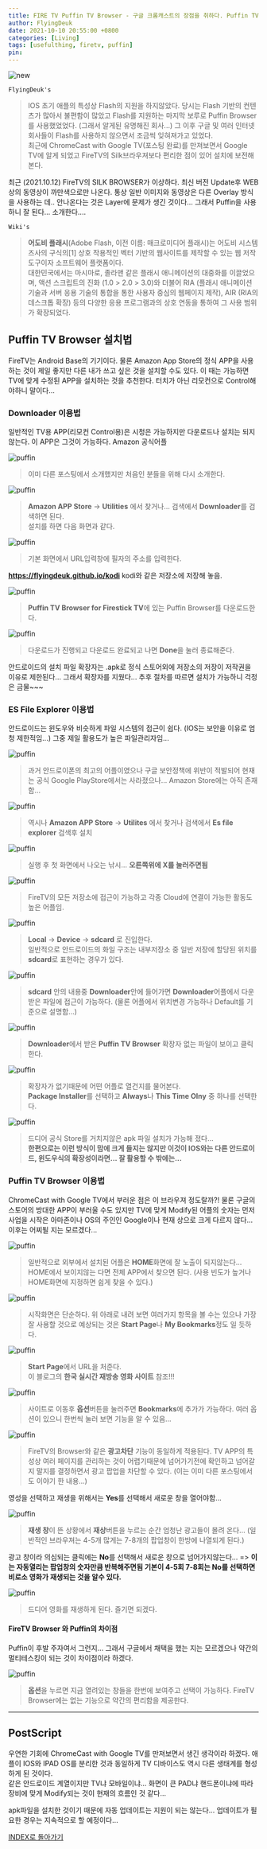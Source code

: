 ```yaml
---
title: FIRE TV Puffin TV Browser - 구글 크롬캐스트의 장점을 취하다. Puffin TV Browser 설치법
author: FlyingDeuk
date: 2021-10-10 20:55:00 +0800
categories: [Living]
tags: [usefulthing, firetv, puffin]
pin:
---
```


![new](/img/living/fire/puffin.jpg)

`FlyingDeuk's`
> IOS 초기 애플의 특성상 Flash의 지원을 하지않았다. 당시는 Flash 기반의 컨텐츠가 많아서 불편함이 많았고 Flash를 지원하는 마지막 보루로 Puffin Browser를 사용했었었다. (그래서 알게된 유명해진 회사...) 그 이후 구글 및 여러 인터넷 회사들이 Flash를 사용하지 않으면서 조금씩 잊혀져가고 있었다.<br>
최근에 ChromeCast with Google TV(포스팅 완료)를 만져보면서 Google TV에 알게 되었고 FireTV의 Silk브라우져보다 편리한 점이 있어 설치에 보전해 본다.

최근 (2021.10.12) FireTV의 SILK BROWSER가 이상하다. 최신 버전 Update후 WEB상의 동영상이 까만색으로만 나온다. 통상 일반 이미지와 동영상은 다른 Overlay 방식을 사용하는 데.. 안나온다는 것은 Layer에 문제가 생긴 것이다... 그래서 Puffin을 사용하니 잘 된다... 소개한다....

`Wiki's`
>**어도비 플래시**(Adobe Flash, 이전 이름: 매크로미디어 플래시)는 어도비 시스템즈사의 구식의[1] 상호 작용적인 벡터 기반의 웹사이트를 제작할 수 있는 웹 저작 도구이자 소프트웨어 플랫폼이다. <br>
대한민국에서는 마시마로, 졸라맨 같은 플래시 애니메이션의 대중화를 이끌었으며, 액션 스크립트의 진화 (1.0 > 2.0 > 3.0)와 더불어 RIA (플래시 애니메이션 기술과 서버 응용 기술의 통합을 통한 사용자 중심의 웹페이지 제작), AIR (RIA의 데스크톱 확장) 등의 다양한 응용 프로그램과의 상호 연동을 통하여 그 사용 범위가 확장되었다.

## Puffin TV Browser 설치법
FireTV는 Android Base의 기기이다. 물론 Amazon App Store의 정식 APP을 사용하는 것이 제일 좋지만 다른 내가 쓰고 싶은 것을 설치할 수도 있다. 이 때는 가능하면 TV에 맞게 수정된 APP을 설치하는 것을 추천한다. 터치가 아닌 리모컨으로 Control해야하니 말이다...

### Downloader 이용법
일반적인 TV용 APP(리모컨 Control용)은 시청은 가능하지만 다운로드나 설치는 되지 않는다. 이 APP은 그것이 가능하다. Amazon 공식어플

![puffin](/img/living/fire/puffin1.jpg)
> 이미 다른 포스팅에서 소개했지만 처음인 분들을 위해 다시 소개한다.

![puffin](/img/living/fire/puffin2.jpg)
> **Amazon APP Store** -> **Utilities** 에서 찾거나... 검색에서 **Downloader**를 검색하면 된다. <br>
설치를 하면 다음 화면과 같다.

![puffin](/img/living/fire/puffin3.jpg)
> 기본 화면에서 URL입력창에 필자의 주소를 입력한다. <br>

**https://flyingdeuk.github.io/kodi** kodi와 같은 저장소에 저장해 놓음.

![puffin](/img/living/fire/puffin4.jpg)
> **Puffin TV Browser for Firestick TV**에 있는 Puffin Browser를 다운로드한다.

![puffin](/img/living/fire/puffin5.jpg)
> 다운로드가 진행되고 다운로드 완료되고 나면 **Done**을 눌러 종료해준다.

안드로이드의 설치 파일 확장자는 .apk로 정식 스토어외에 저장소의 저장이 저작권을 이유로 제한된다... 그래서 확장자를 지웠다... 추후 절차를 따르면 설치가 가능하니 걱정은 금물~~~

### ES File Explorer 이용법
안드로이드는 윈도우와 비슷하게 파일 시스템의 접근이 쉽다. (IOS는 보안을 이유로 엄청 제한적임...) 그중 제일 활용도가 높은 파일관리자임...

![puffin](/img/living/fire/puffin6.jpg)
> 과거 안드로이폰의 최고의 어플이였으나 구글 보안정책에 위반이 적발되어 현재는 공식 Google PlayStore에서는 사라졌으나... Amazon Store에는 아직 존재함...

![puffin](/img/living/fire/puffin7.jpg)
> 역시나 **Amazon APP Store** -> **Utilites** 에서 찾거나 검색에서 **Es file explorer** 검색후 설치

![puffin](/img/living/fire/puffin8.jpg)
> 실행 후 첫 화면에서 나오는 낚시... **오른쪽위에 X를 눌러주면됨**

![puffin](/img/living/fire/puffin9.jpg)
> FireTV의 모든 저장소에 접근이 가능하고 각종 Cloud에 연결이 가능한 활동도 높은 어플임.

![puffin](/img/living/fire/puffin10.jpg)
> **Local** -> **Device** -> **sdcard** 로 진입한다. <br>
일반적으로 안드로이드의 화일 구조는 내부저장소 중 일반 저장에 할당된 위치를 **sdcard**로 표현하는 경우가 있다.

![puffin](/img/living/fire/puffin11.jpg)
> **sdcard** 안의 내용중 **Downloader**안에 들어가면 **Downloader**어플에서 다운받은 파일에 접근이 가능하다. (물론 어플에서 위치변경 가능하나 Default를 기준으로 설명함...)

![puffin](/img/living/fire/puffin12.jpg)
> **Downloader**에서 받은 **Puffin TV Browser** 확장자 없는 파일이 보이고 클릭한다.

![puffin](/img/living/fire/puffin13.jpg)
> 확장자가 없기때문에 어떤 어플로 열건지를 물어본다. <br>
**Package Installer**를 선택하고 **Always**나 **This Time Olny** 중 하나를 선택한다.

![puffin](/img/living/fire/puffin14.jpg)
> 드디어 공식 Store를 거치지않은 apk 파일 설치가 가능해 졌다...<br>
**한편으로는 이런 방식이 맘에 크게 들지는 않지만 이것이 IOS와는 다른 안드로이드, 윈도우식의 확장성이라면... 잘 활용할 수 밖에는...**

### Puffin TV Browser 이용법
ChromeCast with Google TV에서 부러운 점은 이 브라우져 정도랄까?! 물론 구글의 스토어의 방대한 APP이 부러울 수도 있지만 TV에 맞게 Modify된 어플의 숫자는 먼저 사업을 시작은 아마존이나 OS의 주인인 Google이나 현재 상으로 크게 다르지 않다... 이후는 어찌될 지는 모르겠다...

![puffin](/img/living/fire/puffin15.jpg)
> 일반적으로 외부에서 설치된 어플은 **HOME**화면에 잘 노출이 되지않는다... HOME에서 보이지않는 다면 전체 APP에서 찾으면 된다. (사용 빈도가 높거나 HOME화면에 지정하면 쉽게 찾을 수 있다.)

![puffin](/img/living/fire/puffin16.jpg)
>시작화면은 단순하다. 위 아래로 내려 보면 여러가지 항목을 볼 수는 있으나 가장 잘 사용할 것으로 예상되는 것은 **Start Page**나 **My Bookmarks**정도 일 듯하다.

![puffin](/img/living/fire/puffin17.jpg)
>**Start Page**에서 URL을 처준다. <br>
이 블로그의 **한국 실시간 재방송 영화 사이트** 참조!!!

![puffin](/img/living/fire/puffin18.jpg)
>사이트로 이동후 **옵션**버튼을 눌러주면 **Bookmarks**에 추가가 가능하다. 여러 옵션이 있으니 한번씩 눌러 보면 기능을 알 수 있음...

![puffin](/img/living/fire/puffin19.jpg)
>FireTV의 Browser와 같은 **광고차단** 기능이 동일하게 적용된다. TV APP의 특성상 여러 페이지를 관리하는 것이 어렵기때문에 넘어가기전에 확인하고 넘어갈지 말지를 결정하면서 광고 팝업을 차단할 수 있다. (이는 이미 다른 포스팅에서도 이야기 한 내용...)

영성을 선택하고 재생을 위해서는 **Yes**를 선택해서 새로운 창을 열어야함...

![puffin](/img/living/fire/puffin20.jpg)
>**재생 창**이 뜬 상황에서 **재상**버튼을 누르는 순간 엄청난 광고들이 몰려 온다... (일반적인 브라우져는 4-5개 많게는 7-8개의 팝업창이 한방에 나열되게 된다.)

광고 창이라 의심되는 클릭에는 **No**를 선택해서 새로운 창으로 넘어가지않는다... => **이는 자동열리는 팝업창의 숫자만큼 반복해주면됨 기본이 4-5회 7-8회는 No를 선택하면 비로소 영화가 재생되는 것을 알수 있다.**

![puffin](/img/living/fire/puffin21.jpg)
> 드디어 영화를 재생하게 된다. 즐기면 되겠다.

#### FireTV Browser 와 Puffin의 차이점
Puffin이 후발 주자여서 그런지... 그래서 구글에서 채택을 했는 지는 모르겠으나 약간의 멀티테스킹이 되는 것이 차이점이라 하겠다.

![puffin](/img/living/fire/puffin22.jpg)
> **옵션**을 누르면 지금 열려있는 창들을 한번에 보여주고 선택이 가능하다. FireTV Browser에는 없는 기능으로 약간의 편리함을 제공한다.

----------

## PostScript
우연한 기회에 ChromeCast with Google TV를 만져보면서 생긴 생각이라 하겠다. 애플이 IOS와 IPAD OS를 분리한 것과 동일하게 TV 디바이스도 역시 다른 생태계를 형성하게 된 것이다. <br>
같은 안드로이드 계열이지만 TV냐 모바일이냐... 화면이 큰 PAD냐 핸드폰이냐에 따라 장비에 맞게 Modify되는 것이 현재의 흐름인 것 같다...

apk파일을 설치한 것이기 때문에 자동 업데이트는 지원이 되는 않는다... 업데이트가 필요한 경우는 지속적으로 할 예정이다...
  
[INDEX로 돌아가기](/posts/FireTV/)

